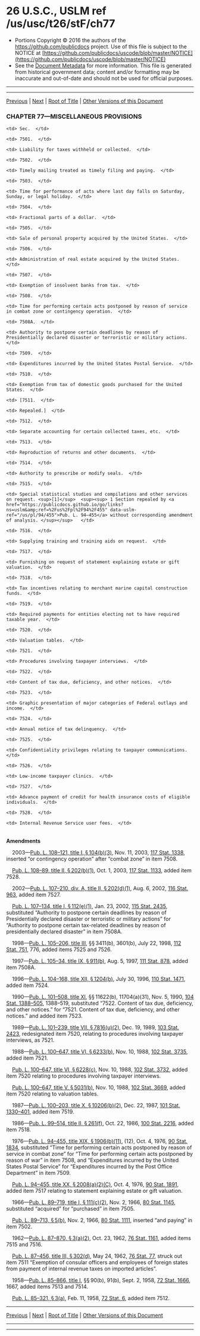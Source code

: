 ---
---

# 26 U.S.C., USLM ref /us/usc/t26/stF/ch77

* Portions Copyright © 2016 the authors of the https://github.com/publicdocs project.
  Use of this file is subject to the NOTICE at [https://github.com/publicdocs/uscode/blob/master/NOTICE](https://github.com/publicdocs/uscode/blob/master/NOTICE)
* See the [Document Metadata](././../../../../..//README.md) for more information.
  This file is generated from historical government data; content and/or formatting may be inaccurate and out-of-date and should not be used for official purposes.

----------
----------

[Previous](./../../../../..//us/usc/t26/stF/ch76/schE/m__us_usc_t26_s7491.md) | [Next](./../../../../..//us/usc/t26/stF/ch77/m__us_usc_t26_s7501.md) | [Root of Title](./../../../../../) | [Other Versions of this Document](https://publicdocs.github.io/go/links?ns=uslm&ref=%2Fus%2Fusc%2Ft26%2FstF%2Fch77)

### CHAPTER 77—MISCELLANEOUS PROVISIONS

<table>

  <tr>

    <td> Sec.  </td>

  </tr>

  <tr>

    <td> 7501.  </td>

    <td> Liability for taxes withheld or collected.  </td>

  </tr>

  <tr>

    <td> 7502.  </td>

    <td> Timely mailing treated as timely filing and paying.  </td>

  </tr>

  <tr>

    <td> 7503.  </td>

    <td> Time for performance of acts where last day falls on Saturday, Sunday, or legal holiday.  </td>

  </tr>

  <tr>

    <td> 7504.  </td>

    <td> Fractional parts of a dollar.  </td>

  </tr>

  <tr>

    <td> 7505.  </td>

    <td> Sale of personal property acquired by the United States.  </td>

  </tr>

  <tr>

    <td> 7506.  </td>

    <td> Administration of real estate acquired by the United States.  </td>

  </tr>

  <tr>

    <td> 7507.  </td>

    <td> Exemption of insolvent banks from tax.  </td>

  </tr>

  <tr>

    <td> 7508.  </td>

    <td> Time for performing certain acts postponed by reason of service in combat zone or contingency operation.  </td>

  </tr>

  <tr>

    <td> 7508A.  </td>

    <td> Authority to postpone certain deadlines by reason of Presidentially declared disaster or terroristic or military actions.  </td>

  </tr>

  <tr>

    <td> 7509.  </td>

    <td> Expenditures incurred by the United States Postal Service.  </td>

  </tr>

  <tr>

    <td> 7510.  </td>

    <td> Exemption from tax of domestic goods purchased for the United States.  </td>

  </tr>

  <tr>

    <td> [7511.  </td>

    <td> Repealed.]  </td>

  </tr>

  <tr>

    <td> 7512.  </td>

    <td> Separate accounting for certain collected taxes, etc.  </td>

  </tr>

  <tr>

    <td> 7513.  </td>

    <td> Reproduction of returns and other documents.  </td>

  </tr>

  <tr>

    <td> 7514.  </td>

    <td> Authority to prescribe or modify seals.  </td>

  </tr>

  <tr>

    <td> 7515.  </td>

    <td> Special statistical studies and compilations and other services on request. <sup>[1]</sup>  <sup><sup> 1 Section repealed by <a href="https://publicdocs.github.io/go/links?ns=uslm&amp;ref=%2Fus%2Fpl%2F94%2F455" data-uslm-ref="/us/pl/94/455">Pub. L. 94–455</a> without corresponding amendment of analysis. </sup></sup>   </td>

  </tr>

  <tr>

    <td> 7516.  </td>

    <td> Supplying training and training aids on request.  </td>

  </tr>

  <tr>

    <td> 7517.  </td>

    <td> Furnishing on request of statement explaining estate or gift valuation.  </td>

  </tr>

  <tr>

    <td> 7518.  </td>

    <td> Tax incentives relating to merchant marine capital construction funds.  </td>

  </tr>

  <tr>

    <td> 7519.  </td>

    <td> Required payments for entities electing not to have required taxable year.  </td>

  </tr>

  <tr>

    <td> 7520.  </td>

    <td> Valuation tables.  </td>

  </tr>

  <tr>

    <td> 7521.  </td>

    <td> Procedures involving taxpayer interviews.  </td>

  </tr>

  <tr>

    <td> 7522.  </td>

    <td> Content of tax due, deficiency, and other notices.  </td>

  </tr>

  <tr>

    <td> 7523.  </td>

    <td> Graphic presentation of major categories of Federal outlays and income.  </td>

  </tr>

  <tr>

    <td> 7524.  </td>

    <td> Annual notice of tax delinquency.  </td>

  </tr>

  <tr>

    <td> 7525.  </td>

    <td> Confidentiality privileges relating to taxpayer communications.  </td>

  </tr>

  <tr>

    <td> 7526.  </td>

    <td> Low-income taxpayer clinics.  </td>

  </tr>

  <tr>

    <td> 7527.  </td>

    <td> Advance payment of credit for health insurance costs of eligible individuals.  </td>

  </tr>

  <tr>

    <td> 7528.  </td>

    <td> Internal Revenue Service user fees.  </td>

  </tr>

</table>

 __Amendments__ 

    2003—[Pub. L. 108–121, title I, § 104(b)(3)][/us/pl/108/121/s104/b/3], Nov. 11, 2003, [117 Stat. 1338][/us/stat/117/1338], inserted “or contingency operation” after “combat zone” in item 7508.

    [Pub. L. 108–89, title II, § 202(b)(1)][/us/pl/108/89/s202/b/1], Oct. 1, 2003, [117 Stat. 1133][/us/stat/117/1133], added item 7528.

    2002—[Pub. L. 107–210, div. A, title II, § 202(d)(1)][/us/pl/107/210/s202/d/1], Aug. 6, 2002, [116 Stat. 963][/us/stat/116/963], added item 7527.

    [Pub. L. 107–134, title I, § 112(e)(1)][/us/pl/107/134/s112/e/1], Jan. 23, 2002, [115 Stat. 2435][/us/stat/115/2435], substituted “Authority to postpone certain deadlines by reason of Presidentially declared disaster or terroristic or military actions” for “Authority to postpone certain tax-related deadlines by reason of presidentially declared disaster” in item 7508A.

    1998—[Pub. L. 105–206, title III][/us/pl/105/206], §§ 3411(b), 3601(b), July 22, 1998, [112 Stat. 751][/us/stat/112/751], 776, added items 7525 and 7526.

    1997—[Pub. L. 105–34, title IX, § 911(b)][/us/pl/105/34/s911/b], Aug. 5, 1997, [111 Stat. 878][/us/stat/111/878], added item 7508A.

    1996—[Pub. L. 104–168, title XII, § 1204(b)][/us/pl/104/168/s1204/b], July 30, 1996, [110 Stat. 1471][/us/stat/110/1471], added item 7524.

    1990—[Pub. L. 101–508, title XI][/us/pl/101/508], §§ 11622(b), 11704(a)(31), Nov. 5, 1990, [104 Stat. 1388–505][/us/stat/104/1388-505], 1388–519, substituted “7522. Content of tax due, deficiency, and other notices.” for “7521. Content of tax due, deficiency, and other notices.” and added item 7523.

    1989—[Pub. L. 101–239, title VII, § 7816(u)(2)][/us/pl/101/239/s7816/u/2], Dec. 19, 1989, [103 Stat. 2423][/us/stat/103/2423], redesignated item 7520, relating to procedures involving taxpayer interviews, as 7521.

    1988—[Pub. L. 100–647, title VI, § 6233(b)][/us/pl/100/647/s6233/b], Nov. 10, 1988, [102 Stat. 3735][/us/stat/102/3735], added item 7521.

    [Pub. L. 100–647, title VI, § 6228(c)][/us/pl/100/647/s6228/c], Nov. 10, 1988, [102 Stat. 3732][/us/stat/102/3732], added item 7520 relating to procedures involving taxpayer interviews.

    [Pub. L. 100–647, title V, § 5031(b)][/us/pl/100/647/s5031/b], Nov. 10, 1988, [102 Stat. 3669][/us/stat/102/3669], added item 7520 relating to valuation tables.

    1987—[Pub. L. 100–203, title X, § 10206(b)(2)][/us/pl/100/203/s10206/b/2], Dec. 22, 1987, [101 Stat. 1330–401][/us/stat/101/1330-401], added item 7519.

    1986—[Pub. L. 99–514, title II, § 261(f)][/us/pl/99/514/s261/f], Oct. 22, 1986, [100 Stat. 2216][/us/stat/100/2216], added item 7518.

    1976—[Pub. L. 94–455, title XIX, § 1906(b)(11)][/us/pl/94/455/s1906/b/11], (12), Oct. 4, 1976, [90 Stat. 1834][/us/stat/90/1834], substituted “Time for performing certain acts postponed by reason of service in combat zone” for “Time for performing certain acts postponed by reason of war” in item 7508, and “Expenditures incurred by the United States Postal Service” for “Expenditures incurred by the Post Office Department” in item 7509.

    [Pub. L. 94–455, title XX, § 2008(a)(2)(C)][/us/pl/94/455/s2008/a/2/C], Oct. 4, 1976, [90 Stat. 1891][/us/stat/90/1891], added item 7517 relating to statement explaining estate or gift valuation.

    1966—[Pub. L. 89–719, title I, § 111(c)(2)][/us/pl/89/719/s111/c/2], Nov. 2, 1966, [80 Stat. 1145][/us/stat/80/1145], substituted “acquired” for “purchased” in item 7505.

    [Pub. L. 89–713, § 5(b)][/us/pl/89/713/s5/b], Nov. 2, 1966, [80 Stat. 1111][/us/stat/80/1111], inserted “and paying” in item 7502.

    1962—[Pub. L. 87–870, § 3(a)(2)][/us/pl/87/870/s3/a/2], Oct. 23, 1962, [76 Stat. 1161][/us/stat/76/1161], added items 7515 and 7516.

    [Pub. L. 87–456, title III, § 302(d)][/us/pl/87/456/s302/d], May 24, 1962, [76 Stat. 77][/us/stat/76/77], struck out item 7511 “Exemption of consular officers and employees of foreign states from payment of internal revenue taxes on imported articles”.

    1958—[Pub. L. 85–866, title I][/us/pl/85/866], §§ 90(b), 91(b), Sept. 2, 1958, [72 Stat. 1666][/us/stat/72/1666], 1667, added items 7513 and 7514.

    [Pub. L. 85–321, § 3(a)][/us/pl/85/321/s3/a], Feb. 11, 1958, [72 Stat. 6][/us/stat/72/6], added item 7512.

----------

[Previous](./../../../../..//us/usc/t26/stF/ch76/schE/m__us_usc_t26_s7491.md) | [Next](./../../../../..//us/usc/t26/stF/ch77/m__us_usc_t26_s7501.md) | [Root of Title](./../../../../../) | [Other Versions of this Document](https://publicdocs.github.io/go/links?ns=uslm&ref=%2Fus%2Fusc%2Ft26%2FstF%2Fch77)

----------
----------

[/us/pl/108/121/s104/b/3]: https://publicdocs.github.io/go/links?ns=uslm&ref=%2Fus%2Fpl%2F108%2F121%2Fs104%2Fb%2F3
[/us/stat/117/1338]: https://publicdocs.github.io/go/links?ns=uslm&ref=%2Fus%2Fstat%2F117%2F1338
[/us/pl/108/89/s202/b/1]: https://publicdocs.github.io/go/links?ns=uslm&ref=%2Fus%2Fpl%2F108%2F89%2Fs202%2Fb%2F1
[/us/stat/117/1133]: https://publicdocs.github.io/go/links?ns=uslm&ref=%2Fus%2Fstat%2F117%2F1133
[/us/pl/107/210/s202/d/1]: https://publicdocs.github.io/go/links?ns=uslm&ref=%2Fus%2Fpl%2F107%2F210%2Fs202%2Fd%2F1
[/us/stat/116/963]: https://publicdocs.github.io/go/links?ns=uslm&ref=%2Fus%2Fstat%2F116%2F963
[/us/pl/107/134/s112/e/1]: https://publicdocs.github.io/go/links?ns=uslm&ref=%2Fus%2Fpl%2F107%2F134%2Fs112%2Fe%2F1
[/us/stat/115/2435]: https://publicdocs.github.io/go/links?ns=uslm&ref=%2Fus%2Fstat%2F115%2F2435
[/us/pl/105/206]: https://publicdocs.github.io/go/links?ns=uslm&ref=%2Fus%2Fpl%2F105%2F206
[/us/stat/112/751]: https://publicdocs.github.io/go/links?ns=uslm&ref=%2Fus%2Fstat%2F112%2F751
[/us/pl/105/34/s911/b]: https://publicdocs.github.io/go/links?ns=uslm&ref=%2Fus%2Fpl%2F105%2F34%2Fs911%2Fb
[/us/stat/111/878]: https://publicdocs.github.io/go/links?ns=uslm&ref=%2Fus%2Fstat%2F111%2F878
[/us/pl/104/168/s1204/b]: https://publicdocs.github.io/go/links?ns=uslm&ref=%2Fus%2Fpl%2F104%2F168%2Fs1204%2Fb
[/us/stat/110/1471]: https://publicdocs.github.io/go/links?ns=uslm&ref=%2Fus%2Fstat%2F110%2F1471
[/us/pl/101/508]: https://publicdocs.github.io/go/links?ns=uslm&ref=%2Fus%2Fpl%2F101%2F508
[/us/stat/104/1388-505]: https://publicdocs.github.io/go/links?ns=uslm&ref=%2Fus%2Fstat%2F104%2F1388-505
[/us/pl/101/239/s7816/u/2]: https://publicdocs.github.io/go/links?ns=uslm&ref=%2Fus%2Fpl%2F101%2F239%2Fs7816%2Fu%2F2
[/us/stat/103/2423]: https://publicdocs.github.io/go/links?ns=uslm&ref=%2Fus%2Fstat%2F103%2F2423
[/us/pl/100/647/s6233/b]: https://publicdocs.github.io/go/links?ns=uslm&ref=%2Fus%2Fpl%2F100%2F647%2Fs6233%2Fb
[/us/stat/102/3735]: https://publicdocs.github.io/go/links?ns=uslm&ref=%2Fus%2Fstat%2F102%2F3735
[/us/pl/100/647/s6228/c]: https://publicdocs.github.io/go/links?ns=uslm&ref=%2Fus%2Fpl%2F100%2F647%2Fs6228%2Fc
[/us/stat/102/3732]: https://publicdocs.github.io/go/links?ns=uslm&ref=%2Fus%2Fstat%2F102%2F3732
[/us/pl/100/647/s5031/b]: https://publicdocs.github.io/go/links?ns=uslm&ref=%2Fus%2Fpl%2F100%2F647%2Fs5031%2Fb
[/us/stat/102/3669]: https://publicdocs.github.io/go/links?ns=uslm&ref=%2Fus%2Fstat%2F102%2F3669
[/us/pl/100/203/s10206/b/2]: https://publicdocs.github.io/go/links?ns=uslm&ref=%2Fus%2Fpl%2F100%2F203%2Fs10206%2Fb%2F2
[/us/stat/101/1330-401]: https://publicdocs.github.io/go/links?ns=uslm&ref=%2Fus%2Fstat%2F101%2F1330-401
[/us/pl/99/514/s261/f]: https://publicdocs.github.io/go/links?ns=uslm&ref=%2Fus%2Fpl%2F99%2F514%2Fs261%2Ff
[/us/stat/100/2216]: https://publicdocs.github.io/go/links?ns=uslm&ref=%2Fus%2Fstat%2F100%2F2216
[/us/pl/94/455/s1906/b/11]: https://publicdocs.github.io/go/links?ns=uslm&ref=%2Fus%2Fpl%2F94%2F455%2Fs1906%2Fb%2F11
[/us/stat/90/1834]: https://publicdocs.github.io/go/links?ns=uslm&ref=%2Fus%2Fstat%2F90%2F1834
[/us/pl/94/455/s2008/a/2/C]: https://publicdocs.github.io/go/links?ns=uslm&ref=%2Fus%2Fpl%2F94%2F455%2Fs2008%2Fa%2F2%2FC
[/us/stat/90/1891]: https://publicdocs.github.io/go/links?ns=uslm&ref=%2Fus%2Fstat%2F90%2F1891
[/us/pl/89/719/s111/c/2]: https://publicdocs.github.io/go/links?ns=uslm&ref=%2Fus%2Fpl%2F89%2F719%2Fs111%2Fc%2F2
[/us/stat/80/1145]: https://publicdocs.github.io/go/links?ns=uslm&ref=%2Fus%2Fstat%2F80%2F1145
[/us/pl/89/713/s5/b]: https://publicdocs.github.io/go/links?ns=uslm&ref=%2Fus%2Fpl%2F89%2F713%2Fs5%2Fb
[/us/stat/80/1111]: https://publicdocs.github.io/go/links?ns=uslm&ref=%2Fus%2Fstat%2F80%2F1111
[/us/pl/87/870/s3/a/2]: https://publicdocs.github.io/go/links?ns=uslm&ref=%2Fus%2Fpl%2F87%2F870%2Fs3%2Fa%2F2
[/us/stat/76/1161]: https://publicdocs.github.io/go/links?ns=uslm&ref=%2Fus%2Fstat%2F76%2F1161
[/us/pl/87/456/s302/d]: https://publicdocs.github.io/go/links?ns=uslm&ref=%2Fus%2Fpl%2F87%2F456%2Fs302%2Fd
[/us/stat/76/77]: https://publicdocs.github.io/go/links?ns=uslm&ref=%2Fus%2Fstat%2F76%2F77
[/us/pl/85/866]: https://publicdocs.github.io/go/links?ns=uslm&ref=%2Fus%2Fpl%2F85%2F866
[/us/stat/72/1666]: https://publicdocs.github.io/go/links?ns=uslm&ref=%2Fus%2Fstat%2F72%2F1666
[/us/pl/85/321/s3/a]: https://publicdocs.github.io/go/links?ns=uslm&ref=%2Fus%2Fpl%2F85%2F321%2Fs3%2Fa
[/us/stat/72/6]: https://publicdocs.github.io/go/links?ns=uslm&ref=%2Fus%2Fstat%2F72%2F6


